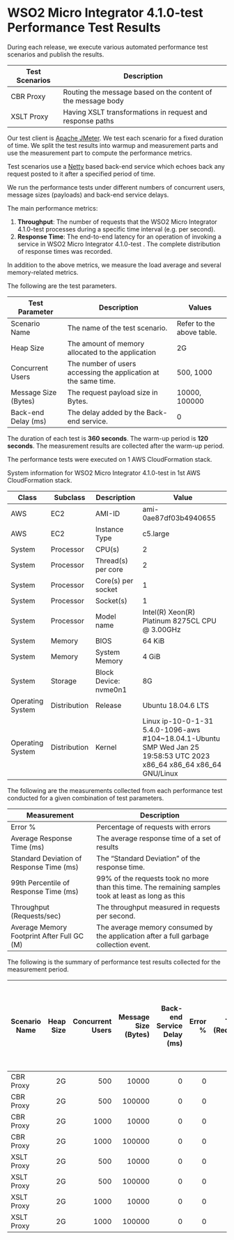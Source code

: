 # WSO2 Micro Integrator 4.1.0-test Performance Test Results

During each release, we execute various automated performance test scenarios and publish the results.

| Test Scenarios | Description |
| --- | --- |
| CBR Proxy | Routing the message based on the content of the message body |
| XSLT Proxy | Having XSLT transformations in request and response paths |

Our test client is [Apache JMeter](https://jmeter.apache.org/index.html). We test each scenario for a fixed duration of
time. We split the test results into warmup and measurement parts and use the measurement part to compute the
performance metrics.

Test scenarios use a [Netty](https://netty.io/) based back-end service which echoes back any request
posted to it after a specified period of time.

We run the performance tests under different numbers of concurrent users, message sizes (payloads) and back-end service
delays.

The main performance metrics:

1. **Throughput**: The number of requests that the WSO2 Micro Integrator 4.1.0-test processes during a specific time interval (e.g. per second).
2. **Response Time**: The end-to-end latency for an operation of invoking a service in WSO2 Micro Integrator 4.1.0-test . The complete distribution of response times was recorded.

In addition to the above metrics, we measure the load average and several memory-related metrics.

The following are the test parameters.

| Test Parameter | Description | Values |
| --- | --- | --- |
| Scenario Name | The name of the test scenario. | Refer to the above table. |
| Heap Size | The amount of memory allocated to the application | 2G |
| Concurrent Users | The number of users accessing the application at the same time. | 500, 1000 |
| Message Size (Bytes) | The request payload size in Bytes. | 10000, 100000 |
| Back-end Delay (ms) | The delay added by the Back-end service. | 0 |

The duration of each test is **360 seconds**. The warm-up period is **120 seconds**.
The measurement results are collected after the warm-up period.

The performance tests were executed on 1 AWS CloudFormation stack.


System information for WSO2 Micro Integrator 4.1.0-test in 1st AWS CloudFormation stack.

| Class | Subclass | Description | Value |
| --- | --- | --- | --- |
| AWS | EC2 | AMI-ID | ami-0ae87df03b4940655 |
| AWS | EC2 | Instance Type | c5.large |
| System | Processor | CPU(s) | 2 |
| System | Processor | Thread(s) per core | 2 |
| System | Processor | Core(s) per socket | 1 |
| System | Processor | Socket(s) | 1 |
| System | Processor | Model name | Intel(R) Xeon(R) Platinum 8275CL CPU @ 3.00GHz |
| System | Memory | BIOS | 64 KiB |
| System | Memory | System Memory | 4 GiB |
| System | Storage | Block Device: nvme0n1 | 8G |
| Operating System | Distribution | Release | Ubuntu 18.04.6 LTS |
| Operating System | Distribution | Kernel | Linux ip-10-0-1-31 5.4.0-1096-aws #104~18.04.1-Ubuntu SMP Wed Jan 25 19:58:53 UTC 2023 x86_64 x86_64 x86_64 GNU/Linux |


The following are the measurements collected from each performance test conducted for a given combination of
test parameters.

| Measurement | Description |
| --- | --- |
| Error % | Percentage of requests with errors |
| Average Response Time (ms) | The average response time of a set of results |
| Standard Deviation of Response Time (ms) | The “Standard Deviation” of the response time. |
| 99th Percentile of Response Time (ms) | 99% of the requests took no more than this time. The remaining samples took at least as long as this |
| Throughput (Requests/sec) | The throughput measured in requests per second. |
| Average Memory Footprint After Full GC (M) | The average memory consumed by the application after a full garbage collection event. |

The following is the summary of performance test results collected for the measurement period.

|  Scenario Name | Heap Size | Concurrent Users | Message Size (Bytes) | Back-end Service Delay (ms) | Error % | Throughput (Requests/sec) | Average Response Time (ms) | Standard Deviation of Response Time (ms) | 99th Percentile of Response Time (ms) | WSO2 Micro Integrator 4.1.0-test GC Throughput (%) | Average WSO2 Micro Integrator 4.1.0-test Memory Footprint After Full GC (M) |
|---|---:|---:|---:|---:|---:|---:|---:|---:|---:|---:|---:|
|  CBR Proxy | 2G | 500 | 10000 | 0 | 0 | 758.54 | 658.76 | 228.69 | 1391 | 91.46 | 282.75 |
|  CBR Proxy | 2G | 500 | 100000 | 0 | 0 | 59.84 | 8280.94 | 2198.67 | 12607 | N/A | N/A |
|  CBR Proxy | 2G | 1000 | 10000 | 0 | 0 | 673.88 | 1479.44 | 423.82 | 2735 | N/A | N/A |
|  CBR Proxy | 2G | 1000 | 100000 | 0 | 0 | 41.78 | 22814.94 | 4987.16 | 30847 | N/A | N/A |
|  XSLT Proxy | 2G | 500 | 10000 | 0 | 0 | 217.44 | 2278 | 591.48 | 3919 | N/A | N/A |
|  XSLT Proxy | 2G | 500 | 100000 | 0 | 0 | 20.79 | 22538.33 | 3540.47 | 31487 | N/A | N/A |
|  XSLT Proxy | 2G | 1000 | 10000 | 0 | 0 | 215.81 | 4581.31 | 930.64 | 6975 | N/A | N/A |
|  XSLT Proxy | 2G | 1000 | 100000 | 0 | 0 | 16.32 | 51703.08 | 4758.99 | 61695 | N/A | N/A |
